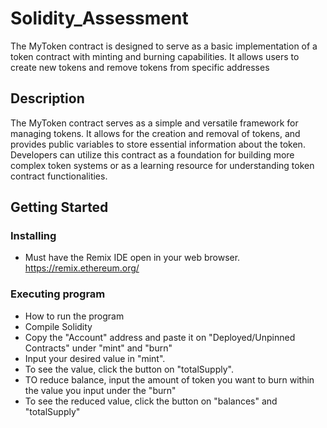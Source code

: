 # Solidity_Assessment
The MyToken contract is designed to serve as a basic implementation of a token contract with minting and burning capabilities. It allows users to create new tokens and remove tokens from specific addresses

## Description

The MyToken contract serves as a simple and versatile framework for managing tokens. It allows for the creation and removal of tokens, and provides public variables to store essential information about the token. Developers can utilize this contract as a foundation for building more complex token systems or as a learning resource for understanding token contract functionalities.

## Getting Started

### Installing

* Must have the Remix IDE open in your web browser. https://remix.ethereum.org/
  
### Executing program

* How to run the program
* Compile Solidity
* Copy the "Account" address and paste it on "Deployed/Unpinned Contracts" under "mint" and "burn"
* Input your desired value in "mint".
* To see the value, click the button on "totalSupply".
* TO reduce balance, input the amount of token you want to burn within the value you input under the "burn"
* To see the reduced value, click the button on "balances" and "totalSupply"
